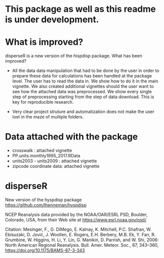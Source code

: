 # This package as well as this readme is under development. 

# What is improved? 

disperseR is a new version of the hispdisp package. What has been improved?

- All the data data manipulation that had to be done by the user in order to prepare these data for calculations has been handled at the package level. The user has to read the data in. We show how to do it in the main vignette. We also created additional vignettes should the user want to see how the attached data was preprocessed. We show every single step of preprocessing starting from the step of data download. This is key for reproducible research. 

- Very clear project struture and automatization does not make the user lost in the maze of multiple folders. 

# Data attached with the package 
- crosswalk : attached vignette 
- PP.units.monthly1995_2017.RData
- units2003 - units2009 : attached vignette 
- zipcode coordinate data: attached vignette 

# disperseR
New version of the hyspdisp package
https://github.com/lhenneman/hyspdisp


NCEP Reanalysis data provided by the NOAA/OAR/ESRL PSD, Boulder, Colorado, USA, from their Web site at https://www.esrl.noaa.gov/psd/

Citation: Mesinger, F., G. DiMego, E. Kalnay, K. Mitchell, P.C. Shafran, W. Ebisuzaki, D. Jović, J. Woollen, E. Rogers, E.H. Berbery, M.B. Ek, Y. Fan, R. Grumbine, W. Higgins, H. Li, Y. Lin, G. Manikin, D. Parrish, and W. Shi, 2006: North American Regional Reanalysis. Bull. Amer. Meteor. Soc., 87, 343–360, https://doi.org/10.1175/BAMS-87-3-343
